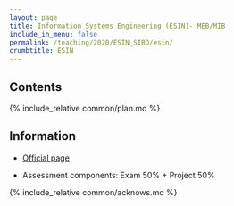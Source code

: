 ```yaml
---
layout: page
title: Information Systems Engineering (ESIN)- MEB/MIB
include_in_menu: false
permalink: /teaching/2020/ESIN_SIBD/esin/
crumbtitle: ESIN
---
```


## Contents 

{% include_relative common/plan.md %}

## Information

- [Official page](https://sigarra.up.pt/feup/pt/UCURR_GERAL.FICHA_UC_VIEW?pv_ocorrencia_id=436542)

- Assessment components: Exam 50% + Project 50%

{% include_relative common/acknows.md %}




